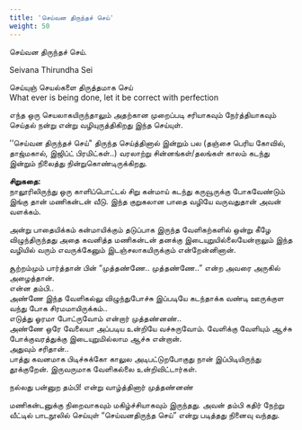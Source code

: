 ```yaml
---
title: 'செய்வன திருந்தச் செய்'
weight: 50
---
```

 

செய்வன திருந்தச் செய்.

Seivana Thirundha Sei

செய்யுஞ் செயல்களை திருத்தமாக செய்  
What ever is being done, let it be correct with perfection

எந்த ஒரு செயலாகயிருந்தாலும் அதற்கான முறைப்படி சரியாகவும் நேர்த்தியாகவும் செய்தல் நன்று என்று வழியுருத்திகிறது இந்த செய்யுள்.

’’செய்வன திருந்தச் செய்" திருந்த செய்த்தினால் இன்றும் பல (தஞ்சை பெரிய கோவில், தாஜ்மகால், இஜிப்ட் பிரமிட்கள்..) வரலாற்று சின்னங்கள்/தலங்கள் காலம் கடந்து இன்றும் நிலைத்து நின்றுகொண்டிருக்கிறது.

**சிறுகதை:**  
நாலூரிலிருந்து ஒரு காளிப்பொட்டல் சிறு கன்மாய் கடந்து கருவூருக்கு போகவேண்டும் இங்கு தான் மணிகன்டன் வீடு. இந்த குறுகலான பாதை வழியே வருவதுதான் அவன் வளக்கம்.

அன்று பாதையிக்கம் கன்மாயிக்கும் தடுப்பாக இருந்த வேளிகற்களில் ஒன்று கீழே விழுந்திருந்தது அதை கவனித்த மணிகன்டன் தனக்கு இடையுறுயில்லையேன்றாலும் இந்த வழியில் வரும் எவருக்கேனும் இடஞ்சலாகயிருக்கும் என்றேன்னினான்.

சூற்றம்மும் பார்த்தான் பின் “முத்தண்ணே.. முத்தண்ணே..” என்ற அவரை அருகில் அழைத்தான்.  
என்ன தம்பி..  
அண்ணே இந்த வேளிகல்லு விழுந்துபோச்சு இப்படியே கடந்தாக்க வண்டி ஊருக்குள வந்து போக சிரமமாயிருக்கம்..  
எடுத்து ஓரமா போட்ருவோம் என்றார் முத்தண்னண்..  
அண்ணே ஒரே வேலையா அப்படிய உன்றியே வச்சுருவோம். வேளிக்கு வேளியும் ஆச்சு போக்குவரத்துக்கு இடையுறுமில்லாம ஆச்சு என்றான்.  
அதுவும் சரிதான்..  
பாத்து கவனமாக பிடிச்சுக்கோ காலுல அடிபட்டுறபோகுது நான் இப்பிடியிருந்து தூக்குறேன். இருவருமாக வேளிகல்லை உன்றிவிட்டார்கள்.

நல்லது பன்னுற தம்பி! என்று வாழ்த்தினார் முத்தண்னண்

மணிகன்டனுக்கு நிறைவாகவும் மகிழ்ச்சியாகவும் இருந்தது. அவன் தம்பி கதிர் நேற்று வீட்டில் பாடநூலில் செய்யுள் “செய்வனதிருந்த செய்” என்று படித்தது நினைவு வந்தது.